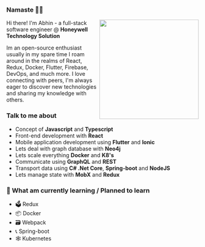 ### Namaste 🙏🏼

<img align="right" src="https://firebasestorage.googleapis.com/v0/b/pai-profile.appspot.com/o/profile%2Fui_design_.svg?alt=media&token=7bf47aa2-fa04-4811-a7a6-e1bd8d60b087" width="260">

Hi there! I'm Abhin - a full-stack software engineer @ **Honeywell Technology Solution** 

Im an open-source enthusiast usually in my spare time I roam around in the realms of React, Redux, Docker, Flutter, Firebase, DevOps, and much more. I love connecting with peers, I'm always eager to discover new technologies and sharing my knowledge with others.

### Talk to me about
* Concept of **Javascript** and **Typescript**
* Front-end development with **React** 
* Mobile application development using **Flutter** and **Ionic**  
* Lets deal with graph database with **Neo4j**
* Lets scale everything **Docker** and **K8's**
* Communicate using **GraphQL** and **REST**
* Transport data using **C# .Net Core**, **Spring-boot** and **NodeJS**
* Lets manage state with **MobX** and **Redux**

### 📖 What am currently learning / Planned to learn 
* 🗳 Redux 
* 📦 Docker
* 🗃 Webpack
* 📞 Spring-boot
* 🕸 Kubernetes